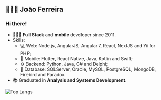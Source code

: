 
## 👨🏽‍💻 João Ferreira

### Hi there!

- 👨🏽‍💻 **Full Stack** and **mobile** developer since 2011.
- Skills:
  - 💻 Web: Node.js, AngularJS, Angular 7, React, NextJS and Yii for PHP;
  - 📱 Mobile: Flutter, React Native, Java, Kotlin and Swift;
  - ⚙️ Backend: Python, Java, C# and Delphi;
  - 💾 Database: SQLServer, Oracle, MySQL, PostgreSQL, MongoDB, Firebird and Paradox.
- :books: Graduated in **Analysis and Systems Development**.

![Top Langs](https://github-readme-stats.vercel.app/api/top-langs/?username=joaosf&layout=compact&theme=dark)

